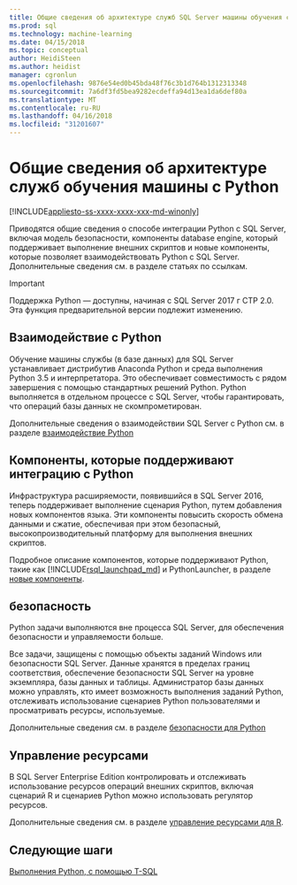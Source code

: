 ```yaml
---
title: Общие сведения об архитектуре служб SQL Server машины обучения с Python | Документы Microsoft
ms.prod: sql
ms.technology: machine-learning
ms.date: 04/15/2018
ms.topic: conceptual
author: HeidiSteen
ms.author: heidist
manager: cgronlun
ms.openlocfilehash: 9876e54ed0b45bda48f76c3b1d764b1312313348
ms.sourcegitcommit: 7a6df3fd5bea9282ecdeffa94d13ea1da6def80a
ms.translationtype: MT
ms.contentlocale: ru-RU
ms.lasthandoff: 04/16/2018
ms.locfileid: "31201607"
---
```

# <a name="architecture-overview-for-machine-learning-services-with-python"></a>Общие сведения об архитектуре служб обучения машины с Python
[!INCLUDE[appliesto-ss-xxxx-xxxx-xxx-md-winonly](../../includes/appliesto-ss-xxxx-xxxx-xxx-md-winonly.md)]

Приводятся общие сведения о способе интеграции Python с SQL Server, включая модель безопасности, компоненты database engine, который поддерживает выполнение внешних скриптов и новые компоненты, которые позволяет взаимодействовать Python с SQL Server. Дополнительные сведения см. в разделе статьях по ссылкам.

> [!IMPORTANT]
> Поддержка Python — доступны, начиная с SQL Server 2017 г CTP 2.0. Эта функция предварительной версии подлежит изменению.

## <a name="python-interoperability"></a>Взаимодействие с Python

Обучение машины службы (в базе данных) для SQL Server устанавливает дистрибутив Anaconda Python и среда выполнения Python 3.5 и интерпретатора. Это обеспечивает совместимость с рядом завершения с помощью стандартных решений Python. Python выполняется в отдельном процессе с SQL Server, чтобы гарантировать, что операций базы данных не скомпрометирован.

Дополнительные сведения о взаимодействии SQL Server с Python см. в разделе [взаимодействие Python](../../advanced-analytics/python/python-interoperability.md)

## <a name="components-that-support-python-integration"></a>Компоненты, которые поддерживают интеграцию с Python

Инфраструктура расширяемости, появившийся в SQL Server 2016, теперь поддерживает выполнение сценария Python, путем добавления новых компонентов языка. Эти компоненты повысить скорость обмена данными и сжатие, обеспечивая при этом безопасный, высокопроизводительный платформу для выполнения внешних скриптов.

Подробное описание компонентов, которые поддерживают Python, такие как [!INCLUDE[rsql_launchpad_md](../../includes/rsql-launchpad-md.md)] и PythonLauncher, в разделе [новые компоненты](../../advanced-analytics/python/new-components-in-sql-server-to-support-python-integration.md).

## <a name="security"></a>безопасность

Python задачи выполняются вне процесса SQL Server, для обеспечения безопасности и управляемости больше.

Все задачи, защищены с помощью объекты заданий Windows или безопасности SQL Server. Данные хранятся в пределах границ соответствия, обеспечение безопасности SQL Server на уровне экземпляра, базы данных и таблицы. Администратор базы данных можно управлять, кто имеет возможность выполнения заданий Python, отслеживать использование сценариев Python пользователями и просматривать ресурсы, используемые.

Дополнительные сведения см. в разделе [безопасности для Python](../../advanced-analytics/python/security-overview-sql-server-python-services.md)

## <a name="resource-governance"></a>Управление ресурсами

В SQL Server Enterprise Edition контролировать и отслеживать использование ресурсов операций внешних скриптов, включая сценарий R и сценариев Python можно использовать регулятор ресурсов.

Дополнительные сведения см. в разделе [управление ресурсами для R](../../advanced-analytics/r/resource-governance-for-r-services.md).

## <a name="next-steps"></a>Следующие шаги

[Выполнения Python, с помощью T-SQL](../tutorials/run-python-using-t-sql.md)
